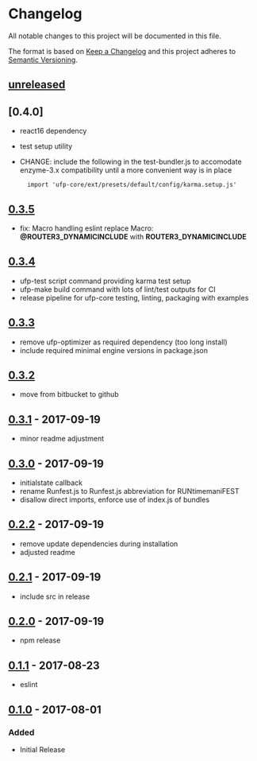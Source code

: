 # Changelog
All notable changes to this project will be documented in this file.

The format is based on [Keep a Changelog](http://keepachangelog.com/en/1.0.0/)
and this project adheres to [Semantic Versioning](http://semver.org/spec/v2.0.0.html).

## [unreleased]


## [0.4.0]

- react16 dependency
- test setup utility

- CHANGE: include the following in the test-bundler.js to accomodate enzyme-3.x compatibility until
    a more convenient way is in place

        import 'ufp-core/ext/presets/default/config/karma.setup.js'


## [0.3.5]


- fix: Macro handling eslint
    replace Macro: **@ROUTER3_DYNAMICINCLUDE** with **ROUTER3_DYNAMICINCLUDE** 

## [0.3.4]

- ufp-test script command providing karma test setup
- ufp-make build command with lots of lint/test outputs for CI
- release pipeline for ufp-core testing, linting, packaging with examples

## [0.3.3]

- remove ufp-optimizer as required dependency (too long install)
- include required minimal engine versions in package.json

## [0.3.2]

- move from bitbucket to github

## [0.3.1] - 2017-09-19

- minor readme adjustment

## [0.3.0] - 2017-09-19

- initialstate callback
- rename Runfest.js to Runfest.js abbreviation for RUNtimemaniFEST
- disallow direct imports, enforce use of index.js of bundles

## [0.2.2] - 2017-09-19

- remove update dependencies during installation
- adjusted readme

## [0.2.1] - 2017-09-19

- include src in release

## [0.2.0] - 2017-09-19

- npm release

## [0.1.1] - 2017-08-23

- eslint

## [0.1.0] - 2017-08-01

### Added
- Initial Release

[Unreleased]: https://bitbucket.org/frontendsolutions/ufp-core/branches/compare/0.3.4...develop
[0.3.5]: https://github.com/FrontendSolutionsGmbH/ufp-core-frontend/compare/0.3.4...0.3.5
[0.3.4]: https://github.com/FrontendSolutionsGmbH/ufp-core-frontend/compare/0.3.3...0.3.4
[0.3.3]: https://github.com/FrontendSolutionsGmbH/ufp-core-frontend/compare/0.3.2...0.3.3
[0.3.2]: https://github.com/FrontendSolutionsGmbH/ufp-core-frontend/compare/0.3.1...0.3.2
[0.3.1]: https://bitbucket.org/frontendsolutions/ufp-core/branches/compare/0.3.0%0D0.3.1
[0.3.0]: https://bitbucket.org/frontendsolutions/ufp-core/branches/compare/0.2.2%0D0.3.0
[0.2.2]: https://bitbucket.org/frontendsolutions/ufp-core/branches/compare/0.2.1%0D0.2.2
[0.2.1]: https://bitbucket.org/frontendsolutions/ufp-core/branches/compare/0.2.0%0D0.2.1
[0.2.0]: https://bitbucket.org/frontendsolutions/ufp-core/branches/compare/v0.1.1%0D0.2.0
[0.1.1]: https://bitbucket.org/frontendsolutions/ufp-core/branches/compare/v0.1.1%0Dv0.1.0
[0.1.0]: https://bitbucket.org/frontendsolutions/ufp-core/commits/v0.1.0
